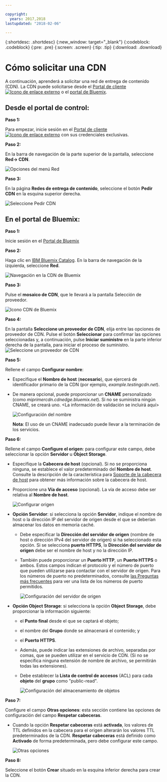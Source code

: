 ```yaml
---

copyright:
  years: 2017,2018
lastupdated: "2018-02-06"

---
```


{:shortdesc: .shortdesc}
{:new_window: target="_blank"}
{:codeblock: .codeblock}
{:pre: .pre}
{:screen: .screen}
{:tip: .tip}
{:download: .download}

# Cómo solicitar una CDN

A continuación, aprenderá a solicitar una red de entrega de contenido (CDN). La CDN puede solicitarse desde el [Portal de cliente ![Icono de enlace externo](../../icons/launch-glyph.svg "Icono de enlace externo")](https://control.softlayer.com/) o el [portal de Bluemix](https://www.ibm.com/cloud-computing/bluemix/).

## Desde el portal de control:

**Paso 1:**

Para empezar, inicie sesión en el [Portal de cliente ![Icono de enlace externo](../../icons/launch-glyph.svg "Icono de enlace externo")](https://control.softlayer.com/) con sus credenciales exclusivas.

**Paso 2:**

En la barra de navegación de la parte superior de la pantalla, seleccione **Red-> CDN**.

   ![Opciones del menú Red](images/network-cdn.png)

**Paso 3:**

En la página **Redes de entrega de contenido**, seleccione el botón **Pedir CDN** en la esquina superior derecha.

   ![Seleccione Pedir CDN](images/order-cdn-button.png)

## En el portal de Bluemix:

**Paso 1:**

Inicie sesión en el [Portal de Bluemix](https://www.ibm.com/cloud-computing/bluemix/)

**Paso 2:**

Haga clic en [IBM Bluemix Catalog](https://console.bluemix.net/catalog/). En la barra de navegación de la izquierda, seleccione **Red**.

   ![Navegación en la CDN de Bluemix](images/bluemix_navigation.png)

**Paso 3:**

Pulse el **mosaico de CDN**, que le llevará a la pantalla Selección de proveedor.

   ![Icono CDN de Bluemix](images/bluemix_tile.png)


**Paso 4:**

En la pantalla **Seleccione un proveedor de CDN**, elija entre las opciones de proveedor de CDN. Pulse el botón **Seleccionar** para confirmar las opciones seleccionadas y, a continuación, pulse **Iniciar suministro** en la parte inferior derecha de la pantalla, para iniciar el proceso de suministro.  
       ![Seleccione un proveedor de CDN](images/Vendor_Select_And_Provision.png)

**Paso 5:**

Rellene el campo **Configurar nombre**:  

  * Especifique el **Nombre de host** (**necesario**), que ejercerá de identificador primario de la CDN (por ejemplo, _example.testingcdn.net_).  
  * De manera opcional, puede proporcionar un **CNAME** personalizado (como _miprimercdn.cdnedge.bluemix.net_). Si no se suministra ningún CNAME, se creará uno. <La información de validación se incluirá aquí>  

       ![Configuración del nombre](images/configure-hostname-cname.png)  

    **Nota**: El uso de un CNAME inadecuado puede llevar a la terminación de los servicios.

**Paso 6:**

Rellene el campo **Configure el origen**: para configurar este campo, debe seleccionar la opción **Servidor** u **Object Storage**.  

   * Especifique la **Cabecera de host** (opcional). Si no se proporciona ninguna, se establece el valor predeterminado del **Nombre de host**. Consulte la descripción de la característica para [Soporte de la cabecera de host](about.html#host-header-support-) para obtener más información sobre la cabecera de host.  
   
   * Proporcione una **Vía de acceso** (opcional). La vía de acceso debe ser relativa al **Nombre de host**. 
   
      ![Configurar origen](images/configure-origin.png)  

  * **Opción Servidor**: si selecciona la opción **Servidor**, indique el nombre de host o la dirección IP del servidor de origen desde el que se deberían almacenar los datos en memoria caché.
      * Debe especificar la **Dirección del servidor de origen** (nombre de host o dirección IPv4 del servidor de origen) si ha seleccionado esta opción. Si se selecciona **puerto HTTPS**, la **Dirección del servidor de origen** debe ser el nombre de host y no la dirección IP.
      * También puede proporcionar un **Puerto HTTP**, un **Puerto HTTPS** o ambos. Estos campos indican el protocolo y el número de puerto que pueden utilizarse para contactar con el servidor de origen. Para los números de puerto no predeterminados, consulte [las Preguntas más frecuentes](faq.html#are-there-any-restrictions-on-what-http-and-https-port-numbers-are-allowed-for-akamai-) para ver una lista de los números de puerto permitidos.

	     ![Configuración del servidor de origen](images/configure-origin-server.png)

  * **Opción Object Storage**: si selecciona la opción **Object Storage**, debe proporcionar la información siguiente:
      * el **Punto final** desde el que se captará el objeto;
      * el nombre del **Grupo** donde se almacenará el contenido; y
      * el **Puerto HTTPS**.
      * Además, puede indicar las extensiones de archivo, separadas por comas, que se pueden utilizar en el servicio de CDN. (Si no se especifica ninguna extensión de nombre de archivo, se permitirán todas las extensiones).
      * Debe establecer la **Lista de control de accesos** (ACL) para cada **objeto** del **grupo** como "public-read".

	     ![Configuración del almacenamiento de objetos](images/configure-origin-object-storage.png)

**Paso 7:**

Configure el campo **Otras opciones**: esta sección contiene las opciones de configuración del campo **Respetar cabeceras**.

   * Cuando la opción **Respetar cabeceras** está **activada**, los valores de TTL definidos en la cabecera para el origen alterarán los valores TTL predeterminados de la CDN. **Respetar cabeceras** está definido como **Activado** de forma predeterminada, pero debe configurar este campo.  

        ![Otras opciones](images/other-options.png)

**Paso 8:**

Seleccione el botón **Crear** situado en la esquina inferior derecha para crear la CDN.
